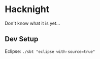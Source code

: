 # Hacknight

Don't know what it is yet...

## Dev Setup

Eclipse:
`./sbt "eclipse with-source=true"`
